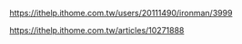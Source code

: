 https://ithelp.ithome.com.tw/users/20111490/ironman/3999


https://ithelp.ithome.com.tw/articles/10271888
